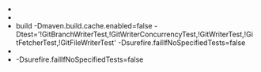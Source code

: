 -
-
- build -Dmaven.build.cache.enabled=false -Dtest='!GitBranchWriterTest,!GitWriterConcurrencyTest,!GitWriterTest,!GitFetcherTest,!GitFileWriterTest' -Dsurefire.failIfNoSpecifiedTests=false
-
- -Dsurefire.failIfNoSpecifiedTests=false